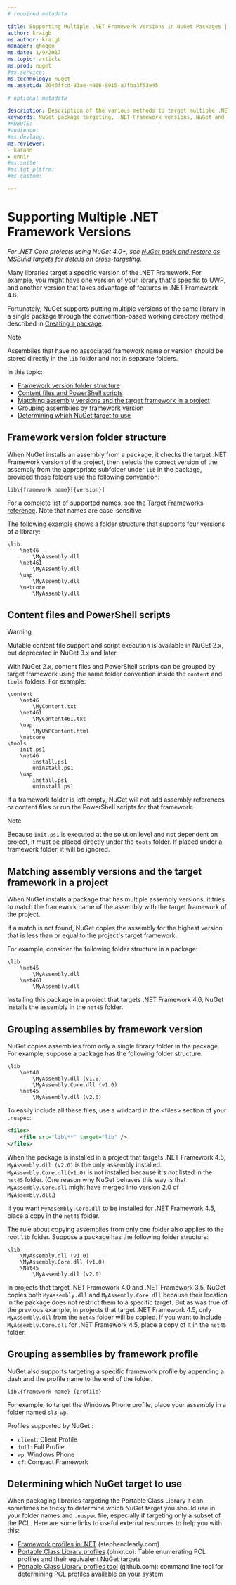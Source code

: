 ```yaml
---
# required metadata

title: Supporting Multiple .NET Framework Versions in NuGet Packages | Microsoft Docs
author: kraigb
ms.author: kraigb
manager: ghogen
ms.date: 1/9/2017
ms.topic: article
ms.prod: nuget
#ms.service:
ms.technology: nuget
ms.assetid: 2646ffcd-83ae-4086-8915-a7fba3f53e45

# optional metadata

description: Description of the various methods to target multiple .NET Framework versions from within a single NuGet package.
keywords: NuGet package targeting, .NET Framework versions, NuGet and .NET, targeting multiple frameworks, NuGet package creation
#ROBOTS:
#audience:
#ms.devlang:
ms.reviewer:
- karann
- unnir
#ms.suite:
#ms.tgt_pltfrm:
#ms.custom:

---
```

# Supporting Multiple .NET Framework Versions

*For .NET Core projects using NuGet 4.0+, see [NuGet pack and restore as MSBuild targets](../schema/msbuild-targets.md) for details on cross-targeting.*

Many libraries target a specific version of the .NET Framework. For example, you might have one version of your library that's specific to UWP, and another version that takes advantage of features in .NET Framework 4.6.

Fortunately, NuGet supports putting multiple versions of the same library in a single package through the convention-based working directory method described in [Creating a package](../create-packages/creating-a-package.md#from-a-convention-based-working-directory).

> [!Note]
> Assemblies that have no associated framework name or version should be stored directly in the `lib` folder and not in separate folders.

In this topic:

- [Framework version folder structure](#framework-version-folder-structure)
- [Content files and PowerShell scripts](#content-files-and-powershell-scripts)
- [Matching assembly versions and the target framework in a project](#matching-assembly-versions-and-the-target-framework-in-a-project)
- [Grouping assemblies by framework version](#grouping-assemblies-by-framework-version)
- [Determining which NuGet target to use](#determining-which-nuget-target-to-use)


## Framework version folder structure

When NuGet installs an assembly from a package, it checks the target .NET Framework version of the project, then selects the correct version of the assembly from the appropriate subfolder under `lib` in the package, provided those folders use the following convention:

    lib\{framework name}[{version}]

For a complete list of supported names, see the [Target Frameworks reference](../schema/target-frameworks.md#supported-frameworks). Note that names are case-sensitive

The following example shows a folder structure that supports four versions of a library:

    \lib
        \net46
            \MyAssembly.dll
        \net461
            \MyAssembly.dll
        \uap
            \MyAssembly.dll
        \netcore
            \MyAssembly.dll


## Content files and PowerShell scripts

> [!Warning]
> Mutable content file support and script execution is available in NuGEt 2.x, but deprecated in NuGet 3.x and later.

With NuGet 2.x, content files and PowerShell scripts can be grouped by target framework using the same folder convention inside the `content` and `tools` folders. For example:

    \content
        \net46
            \MyContent.txt
        \net461
            \MyContent461.txt
        \uap
            \MyUWPContent.html
        \netcore
    \tools
        init.ps1
        \net46
            install.ps1
            uninstall.ps1
        \uap
            install.ps1
            uninstall.ps1

If a framework folder is left empty, NuGet will not add assembly references or content files or run the PowerShell scripts for that framework.

> [!Note]
> Because `init.ps1` is executed at the solution level and not dependent on project, it must be placed directly under the `tools` folder. If placed under a framework folder, it will be ignored.


## Matching assembly versions and the target framework in a project

When NuGet installs a package that has multiple assembly versions, it tries to match the framework name of the assembly with the target framework of the project.

If a match is not found, NuGet copies the assembly for the highest version that is less than or equal to the project's target framework.

For example, consider the following folder structure in a package:

    \lib
        \net45
            \MyAssembly.dll
        \net461
            \MyAssembly.dll


Installing this package in a project that targets .NET Framework 4.6, NuGet installs the assembly in the `net45` folder.

## Grouping assemblies by framework version

NuGet copies assemblies from only a single library folder in the package. For example, suppose a package has the following folder structure:

    \lib
        \net40
            \MyAssembly.dll (v1.0)
            \MyAssembly.Core.dll (v1.0)
        \net45
            \MyAssembly.dll (v2.0)


To easily include all these files, use a wildcard in the &lt;files&gt; section of your `.nuspec`:

```xml
<files>
    <file src="lib\**" target="lib" />
</files>
```

When the package is installed in a project that targets .NET Framework 4.5, `MyAssembly.dll (v2.0)` is the only assembly installed. `MyAssembly.Core.dll(v1.0)` is not installed because it's not listed in the `net45` folder. (One reason why NuGet behaves this way is that `MyAssembly.Core.dll` might have merged into version 2.0 of `MyAssembly.dll`.)

If you want `MyAssembly.Core.dll` to be installed for .NET Framework 4.5, place a copy in the `net45` folder.

The rule about copying assemblies from only one folder also applies to the root `lib` folder. Suppose a package has the following folder structure:

    \lib
        \MyAssembly.dll (v1.0)
        \MyAssembly.Core.dll (v1.0)
        \Net45
            \MyAssembly.dll (v2.0)

In projects that target .NET Framework 4.0 and .NET Framework 3.5, NuGet copies both `MyAssembly.dll` and `MyAssembly.Core.dll` because their location in the package does not restrict them to a specific target. But as was true of the previous example, in projects that target .NET Framework 4.5, only `MyAssembly.dll` from the `net45` folder will be copied. If you want to include `MyAssembly.Core.dll` for .NET Framework 4.5, place a copy of it in the `net45` folder.


## Grouping assemblies by framework profile

NuGet also supports targeting a specific framework profile by appending a dash and the profile name to the end of the folder.

    lib\{framework name}-{profile}

For example, to target the Windows Phone profile, place your assembly in a folder named `sl3-wp`.

Profiles supported by NuGet :

- `client`: Client Profile
- `full`: Full Profile
- `wp`: Windows Phone
- `cf`: Compact Framework

## Determining which NuGet target to use

When packaging libraries targeting the Portable Class Library it can sometimes be tricky to determine which NuGet target you should use in your folder names and `.nuspec` file, especially if targeting only a subset of the PCL. Here are some links to useful external resources to help you with this:

- [Framework profiles in .NET](http://blog.stephencleary.com/2012/05/framework-profiles-in-net.html) (stephenclearly.com)
- [Portable Class Library profiles](http://embed.plnkr.co/03ck2dCtnJogBKHJ9EjY/preview) (plnkr.co): Table enumerating PCL profiles and their equivalent NuGet targets
- [Portable Class Library profiles tool](https://github.com/StephenCleary/PortableLibraryProfiles) (github.com): command line tool for determining PCL profiles available on your system
